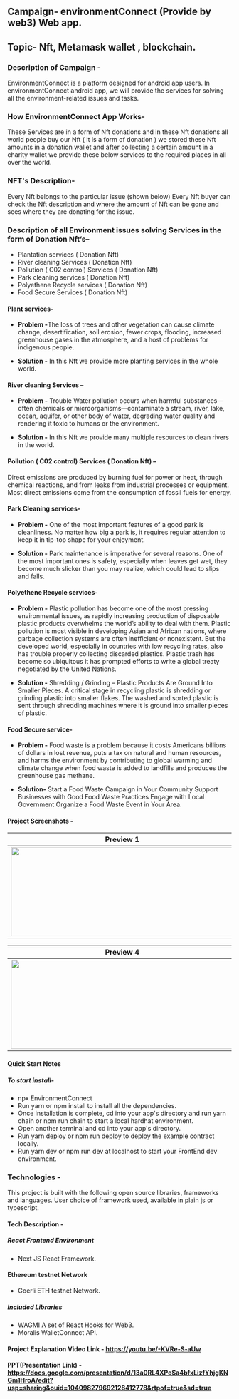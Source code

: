 
## Campaign- environmentConnect (Provide by web3) Web app.
## Topic- Nft, Metamask wallet , blockchain.

### Description of Campaign -
EnvironmentConnect is a platform designed for android app users. In environmentConnect android app, we will provide the services for solving all the environment-related issues and tasks.

### How EnvironmentConnect App Works-
These Services are in a form of Nft donations and in these Nft donations all world people buy our Nft ( it is a form of donation ) we stored these Nft amounts in a donation wallet and after collecting a certain amount in a charity wallet we provide these below services to the required places in all over the world.

### NFT's Description-
Every Nft belongs to the particular issue (shown below)
Every Nft buyer can check the Nft description and where the amount of Nft can be gone and sees where they are donating for the issue.

### Description of all Environment issues solving Services in the form of Donation Nft’s–
* Plantation services ( Donation Nft)
* River cleaning Services ( Donation Nft)
* Pollution ( C02 control) Services ( Donation Nft)
* Park cleaning services ( Donation Nft)
* Polyethene Recycle services ( Donation Nft)
* Food Secure Services ( Donation Nft)

#### Plant services- 
* <b>Problem -</b>The loss of trees and other vegetation can cause climate change, desertification, soil erosion, fewer crops, flooding, increased greenhouse gases in the atmosphere, and a host of problems for indigenous people.

* <b>Solution -</b> In this Nft we provide more planting services in the whole world.

#### River cleaning Services – 
* <b>Problem -</b> Trouble Water pollution occurs when harmful substances—often chemicals or microorganisms—contaminate a stream, river, lake, ocean, aquifer, or other body of water, degrading water quality and rendering it toxic to humans or the environment.

* <b>Solution -</b> In this Nft we provide many multiple resources to clean rivers in the world.

#### Pollution ( C02 control) Services ( Donation Nft) – 
Direct emissions are produced by burning fuel for power or heat, through chemical reactions, and from leaks from industrial processes or equipment. Most direct emissions come from the consumption of fossil fuels for energy.

#### Park Cleaning services- 
* <b>Problem -</b> One of the most important features of a good park is cleanliness. No matter how big a park is, it requires regular attention to keep it in tip-top shape for your enjoyment.

* <b>Solution -</b> Park maintenance is imperative for several reasons. One of the most important ones is safety, especially when leaves get wet, they become much slicker than you may realize, which could lead to slips and falls.

#### Polyethene Recycle services- 
* <b>Problem -</b> Plastic pollution has become one of the most pressing environmental issues, as rapidly increasing production of disposable plastic products overwhelms the world’s ability to deal with them. Plastic pollution is most visible in developing Asian and African nations, where garbage collection systems are often inefficient or nonexistent. But the developed world, especially in countries with low recycling rates, also has trouble properly collecting discarded plastics. Plastic trash has become so ubiquitous it has prompted efforts to write a global treaty negotiated by the United Nations.

* <b>Solution -</b> Shredding / Grinding – Plastic Products Are Ground Into Smaller Pieces. A critical stage in recycling plastic is shredding or grinding plastic into smaller flakes. The washed and sorted plastic is sent through shredding machines where it is ground into smaller pieces of plastic.

#### Food Secure service-
* <b>Problem -</b> Food waste is a problem because it costs Americans billions of dollars in lost revenue, puts a tax on natural and human resources, and harms the environment by contributing to global warming and climate change when food waste is added to landfills and produces the greenhouse gas methane.

* <b>Solution-</b> Start a Food Waste Campaign in Your Community Support Businesses with Good Food Waste Practices Engage with Local Government Organize a Food Waste Event in Your Area.

#### Project Screenshots - 
|Preview 1|Preview 2|Preview 3|
|------|------|------|
|<img src="https://user-images.githubusercontent.com/72181295/205694500-0bd152af-5358-45fe-9d13-b06ce74c5293.png" width="500" height="200" /> |<img src="https://user-images.githubusercontent.com/72181295/205694394-dea49a4f-6a3f-4235-b24a-e74df46e74cd.png" width="500" height="200" /> |<img src="https://user-images.githubusercontent.com/72181295/205694437-d3e596ed-eadf-43ef-a6b4-0172fcd208f2.png" width="500" height="200" /> |


|Preview 4|Preview 5|Preview 6|
|------|------|------|
|<img src="https://user-images.githubusercontent.com/72181295/205694452-4484062c-6356-45f5-94d9-8ad5bdb3ce9e.png" width="500" height="200" /> |<img src="https://user-images.githubusercontent.com/72181295/205694475-db99a723-73df-4592-a294-d6447fca4fe9.png" width="500" height="200" /> |<img src="https://user-images.githubusercontent.com/72181295/205694486-c29ffbbf-1e6b-49f7-9457-8a4bba4c3e6f.png" width="500" height="200" /> |

#### Quick Start Notes

##### To start install-
* npx EnvironmentConnect<br>
* Run yarn or npm install to install all the dependencies.<br>
* Once installation is complete, cd into your app's directory and run yarn chain or npm run chain to start a local hardhat environment.<br>
* Open another terminal and cd into your app's directory.<br>
* Run yarn deploy or npm run deploy to deploy the example contract locally.<br>
* Run yarn dev or npm run dev at localhost to start your FrontEnd dev environment.<br>


### Technologies -
This project is built with the following open source libraries, frameworks and languages. User choice of framework used, available in plain js or typescript.

#### Tech	Description -
##### React Frontend Environment
* Next JS	React Framework.

#### Ethereum testnet Network 
* Goerli ETH testnet Network.

##### Included Libraries
* WAGMI	A set of React Hooks for Web3.<br>
* Moralis WalletConnect API.<br>

#### Project Explanation Video Link -  https://youtu.be/-KVRe-S-aUw 
#### PPT(Presentation Link) - https://docs.google.com/presentation/d/13a0RL4XPeSa4bfxLizfYhjgKNGm1HroA/edit?usp=sharing&ouid=104098279692128412778&rtpof=true&sd=true
